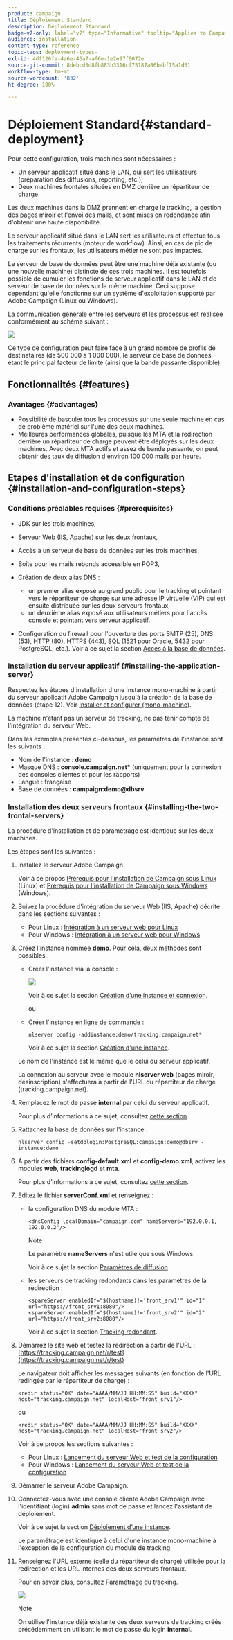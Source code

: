 ```yaml
---
product: campaign
title: Déploiement Standard
description: Déploiement Standard
badge-v7-only: label="v7" type="Informative" tooltip="Applies to Campaign Classic v7 only"
audience: installation
content-type: reference
topic-tags: deployment-types-
exl-id: 4df126fa-4a6e-46a7-af6e-1e2e97f0072e
source-git-commit: 8debcd3d8fb883b3316cf75187a86bebf15a1d31
workflow-type: tm+mt
source-wordcount: '832'
ht-degree: 100%

---
```


# Déploiement Standard{#standard-deployment}



Pour cette configuration, trois machines sont nécessaires :

* Un serveur applicatif situé dans le LAN, qui sert les utilisateurs (préparation des diffusions, reporting, etc.),
* Deux machines frontales situées en DMZ derrière un répartiteur de charge.

Les deux machines dans la DMZ prennent en charge le tracking, la gestion des pages miroir et l&#39;envoi des mails, et sont mises en redondance afin d&#39;obtenir une haute disponibilité.

Le serveur applicatif situé dans le LAN sert les utilisateurs et effectue tous les traitements récurrents (moteur de workflow). Ainsi, en cas de pic de charge sur les frontaux, les utilisateurs métier ne sont pas impactés.

Le serveur de base de données peut être une machine déjà existante (ou une nouvelle machine) distincte de ces trois machines. Il est toutefois possible de cumuler les fonctions de serveur applicatif dans le LAN et de serveur de base de données sur la même machine. Ceci suppose cependant qu&#39;elle fonctionne sur un système d&#39;exploitation supporté par Adobe Campaign (Linux ou Windows).

La communication générale entre les serveurs et les processus est réalisée conformément au schéma suivant :

![](assets/s_001_ncs_install_standardconfig.png)

Ce type de configuration peut faire face à un grand nombre de profils de destinataires (de 500 000 à 1 000 000), le serveur de base de données étant le principal facteur de limite (ainsi que la bande passante disponible).

## Fonctionnalités {#features}

### Avantages {#advantages}

* Possibilité de basculer tous les processus sur une seule machine en cas de problème matériel sur l&#39;une des deux machines.
* Meilleures performances globales, puisque les MTA et la redirection derrière un répartiteur de charge peuvent être déployés sur les deux machines. Avec deux MTA actifs et assez de bande passante, on peut obtenir des taux de diffusion d&#39;environ 100 000 mails par heure.

## Etapes d&#39;installation et de configuration {#installation-and-configuration-steps}

### Conditions préalables requises {#prerequisites}

* JDK sur les trois machines,
* Serveur Web (IIS, Apache) sur les deux frontaux,
* Accès à un serveur de base de données sur les trois machines,
* Boîte pour les mails rebonds accessible en POP3,
* Création de deux alias DNS :

   * un premier alias exposé au grand public pour le tracking et pointant vers le répartiteur de charge sur une adresse IP virtuelle (VIP) qui est ensuite distribuée sur les deux serveurs frontaux,
   * un deuxième alias exposé aux utilisateurs métiers pour l&#39;accès console et pointant vers serveur applicatif.

* Configuration du firewall pour l&#39;ouverture des ports SMTP (25), DNS (53), HTTP (80), HTTPS (443), SQL (1521 pour Oracle, 5432 pour PostgreSQL, etc.). Voir à ce sujet la section [Accès à la base de données](../../installation/using/network-configuration.md#database-access).

### Installation du serveur applicatif {#installing-the-application-server}

Respectez les étapes d&#39;installation d&#39;une instance mono-machine à partir du serveur applicatif Adobe Campaign jusqu&#39;à la création de la base de données (étape 12). Voir [Installer et configurer (mono-machine)](../../installation/using/standalone-deployment.md#installing-and-configuring--single-machine-).

La machine n&#39;étant pas un serveur de tracking, ne pas tenir compte de l&#39;intégration du serveur Web.

Dans les exemples présentés ci-dessous, les paramètres de l&#39;instance sont les suivants :

* Nom de l&#39;instance : **demo**
* Masque DNS : **console.campaign.net&#42;** (uniquement pour la connexion des consoles clientes et pour les rapports)
* Langue : française
* Base de données : **campaign:demo@dbsrv**

### Installation des deux serveurs frontaux {#installing-the-two-frontal-servers}

La procédure d&#39;installation et de paramétrage est identique sur les deux machines.

Les étapes sont les suivantes :

1. Installez le serveur Adobe Campaign.

   Voir à ce propos [Prérequis pour l&#39;installation de Campaign sous Linux](../../installation/using/prerequisites-of-campaign-installation-in-linux.md) (Linux) et [Prérequis pour l&#39;installation de Campaign sous Windows](../../installation/using/prerequisites-of-campaign-installation-in-windows.md) (Windows).

1. Suivez la procédure d&#39;intégration du serveur Web (IIS, Apache) décrite dans les sections suivantes :

   * Pour Linux : [Intégration à un serveur web pour Linux](../../installation/using/integration-into-a-web-server-for-linux.md)
   * Pour Windows : [Intégration à un serveur web pour Windows](../../installation/using/integration-into-a-web-server-for-windows.md)

1. Créez l&#39;instance nommée **demo**. Pour cela, deux méthodes sont possibles :

   * Créer l&#39;instance via la console :

     ![](assets/install_create_new_connexion.png)

     Voir à ce sujet la section [Création d’une instance et connexion](../../installation/using/creating-an-instance-and-logging-on.md).

     ou

   * Créer l&#39;instance en ligne de commande :

     ```
     nlserver config -addinstance:demo/tracking.campaign.net*
     ```

     Voir à ce sujet la section [Création d&#39;une instance](../../installation/using/command-lines.md#creating-an-instance).

   Le nom de l&#39;instance est le même que le celui du serveur applicatif.

   La connexion au serveur avec le module **nlserver web** (pages miroir, désinscription) s&#39;effectuera à partir de l&#39;URL du répartiteur de charge (tracking.campaign.net).

1. Remplacez le mot de passe **internal** par celui du serveur applicatif.

   Pour plus d’informations à ce sujet, consultez [cette section](../../installation/using/configuring-campaign-server.md#internal-identifier).

1. Rattachez la base de données sur l&#39;instance :

   ```
   nlserver config -setdblogin:PostgreSQL:campaign:demo@dbsrv -instance:demo
   ```

1. A partir des fichiers **config-default.xml** et **config-demo.xml**, activez les modules **web**, **trackinglogd** et **mta**.

   Pour plus d’informations à ce sujet, consultez [cette section](../../installation/using/configuring-campaign-server.md#enabling-processes).

1. Editez le fichier **serverConf.xml** et renseignez :

   * la configuration DNS du module MTA :

     ```
     <dnsConfig localDomain="campaign.com" nameServers="192.0.0.1, 192.0.0.2"/>
     ```

     >[!NOTE]
     >
     >Le paramètre **nameServers** n&#39;est utile que sous Windows.

     Voir à ce sujet la section [Paramètres de diffusion](configure-delivery-settings.md).

   * les serveurs de tracking redondants dans les paramètres de la redirection :

     ```
     <spareServer enabledIf="$(hostname)!='front_srv1'" id="1" url="https://front_srv1:8080"/>
     <spareServer enabledIf="$(hostname)!='front_srv2'" id="2" url="https://front_srv2:8080"/>
     ```

     Voir à ce sujet la section [Tracking redondant](configuring-campaign-server.md#redundant-tracking).

1. Démarrez le site web et testez la redirection à partir de l&#39;URL : [https://tracking.campaign.net/r/test](https://tracking.campaign.net/r/test)

   Le navigateur doit afficher les messages suivants (en fonction de l&#39;URL redirigée par le répartiteur de charge) :

   ```
   <redir status="OK" date="AAAA/MM/JJ HH:MM:SS" build="XXXX" host="tracking.campaign.net" localHost="front_srv1"/>
   ```

   ou

   ```
   <redir status="OK" date="AAAA/MM/JJ HH:MM:SS" build="XXXX" host="tracking.campaign.net" localHost="front_srv2"/>
   ```

   Voir à ce propos les sections suivantes :

   * Pour Linux : [Lancement du serveur Web et test de la configuration](../../installation/using/integration-into-a-web-server-for-linux.md#launching-the-web-server-and-testing-the-configuration)
   * Pour Windows : [Lancement du serveur Web et test de la configuration](../../installation/using/integration-into-a-web-server-for-windows.md#launching-the-web-server-and-testing-the-configuration)

1. Démarrer le serveur Adobe Campaign.
1. Connectez-vous avec une console cliente Adobe Campaign avec l&#39;identifiant (login) **admin** sans mot de passe et lancez l&#39;assistant de déploiement.

   Voir à ce sujet la section [Déploiement d’une instance](../../installation/using/deploying-an-instance.md).

   Le paramétrage est identique à celui d&#39;une instance mono-machine à l&#39;exception de la configuration du module de tracking.

1. Renseignez l&#39;URL externe (celle du répartiteur de charge) utilisée pour la redirection et les URL internes des deux serveurs frontaux.

   Pour en savoir plus, consultez [Paramétrage du tracking](../../installation/using/deploying-an-instance.md#tracking-configuration).

   ![](assets/d_ncs_install_tracking2.png)

   >[!NOTE]
   >
   >On utilise l&#39;instance déjà existante des deux serveurs de tracking créés précédemment en utilisant le mot de passe du login **internal**.
